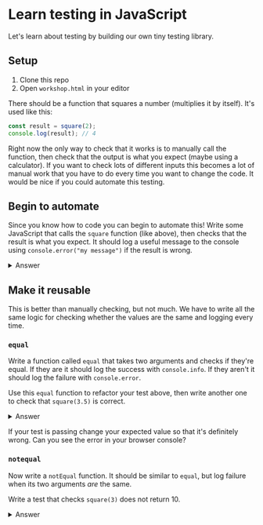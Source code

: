 # Learn testing in JavaScript

Let's learn about testing by building our own tiny testing library.

## Setup

1. Clone this repo
1. Open `workshop.html` in your editor

There should be a function that squares a number (multiplies it by itself). It's used like this:

```js
const result = square(2);
console.log(result); // 4
```

Right now the only way to check that it works is to manually call the function, then check that the output is what you expect (maybe using a calculator). If you want to check lots of different inputs this becomes a lot of manual work that you have to do every time you want to change the code. It would be nice if you could automate this testing.

## Begin to automate

Since you know how to code you can begin to automate this! Write some JavaScript that calls the `square` function (like above), then checks that the result is what you expect. It should log a useful message to the console using `console.error("my message")` if the result is wrong.

<details>
<summary>Answer</summary>

```js
const result = square(2);
const expected = 500;
if (result !== expected) {
  console.error("Failed: expected square(2) to equal 4, but got " + result);
}
```

If your test passes change your expected value so that it's definitely wrong. Can you see the failure in your browser console?

</details>

## Make it reusable

This is better than manually checking, but not much. We have to write all the same logic for checking whether the values are the same and logging every time.

### `equal`

Write a function called `equal` that takes two arguments and checks if they're equal. If they are it should log the success with `console.info`. If they aren't it should log the failure with `console.error`.

Use this `equal` function to refactor your test above, then write another one to check that `square(3.5)` is correct.

<details>
<summary>Answer</summary>

```js
function equal(x, y) {
  const message = `Expected ${x} to equal ${y}`;
  if (x === y) {
    console.info("Pass: " + message);
  } else {
    console.error("Fail: " + message);
  }
}

const result1 = square(2);
const expected1 = 4;
equal(result1, expected1);

const result2 = square(3.5);
const expected2 = 12.25;
equal(result2, expected2);
```

</details>

If your test is passing change your expected value so that it's definitely wrong. Can you see the error in your browser console?

### `notequal`

Now write a `notEqual` function. It should be similar to `equal`, but log failure when its two arguments _are_ the same.

Write a test that checks `square(3)` does not return 10.

<details>
<summary>Answer</summary>

```js
function notEqual(x, y) {
  const message = `Expected ${x} not to equal ${y}`;
  if (x !== y) {
    console.info("Pass: " + message);
  } else {
    console.error("Fail: " + message);
  }
}

const result = square(3);
const expected = 10;
notEqual(result, expected);
```

## Separating tests

Right now our tests are all jumbled together. This means they share the same scope, so we can't reuse variable names. It's also hard to distinguish them in the console.

We could divide our tests up using functions, like this:

```js
test("Correctly squares integers", () => {
  const result = square(2);
  const expected = 4;
  equal(result, expected);
});

test("Correctly squares integers", () => {
  const result = square(3.5);
  const expected = 12.25;
  equal(result, expected);
});
```

We call a `test` function with a descriptive name for this specific test, and pass a callback with our actual test code.

Write a function called `test` that takes two arguments: a `name` and a `testFunction`. It should use [`console.group`](https://developer.mozilla.org/en-US/docs/Web/API/Console/group) to log a group labelled with the `name`. You'll need [`console.groupEnd`](https://developer.mozilla.org/en-US/docs/Web/API/Console/groupEnd) to close the group at the end.

It should also call the `testFunction` callback argument so that the actual test is run.

<details>
<summary>Answer</summary>

```js
function test(name, testFunction) {
  console.group(name);
  testFunction();
  console.groupEnd();
}

test("Correctly squares integers", () => {
  const result = square(2);
  const expected = 4;
  equal(result, expected);
});

test("Correctly squares decimals", () => {
  const result = square(3.5);
  const expected = 12.25;
  equal(result, expected);
});
```

</details>

![](https://user-images.githubusercontent.com/9408641/74967349-b587b080-5410-11ea-8295-a2f81a8d0f78.png)

## Custom messages

For more complex assertions it's nice to be able to write a custom message so that when the test fails you can see more detail.

Amend your `equal` function so that it takes a third optional `message` argument. Your `console.info`/`console.error` should log this message. If there is no `message` passed in then default to the message you were using before (hint: ES6 default function parameters might be useful here).

<details>
<summary>Answer</summary>

```js
function equal(x, y, message = `Expected ${x} to equal ${y}`) {
  if (x === y) {
    console.info("Pass: " + message);
  } else {
    console.error("Fail: " + message);
  }
}

test("Correctly squares integers", () => {
  const result = square(2);
  const expected = 4;
  equal(result, expected, "square(2) should be 4");
});
```

</details>

## Scoped assertions

Currently our `equal` and `notEqual` assertion functions are global. It would be convenient to pass an object of all assertions in to our callback, so we can access them like this:

```js
test("Correctly squares integers", t => {
  const result = square(2);
  const expected = 4;
  t.equal(result, expected);
});
```

This is useful as it allows each assertion to know the name of the test it was called inside. We won't be using this but "real" testing libraries do in order to keep track of exactly which tests passed and failed. It's good to practice with a realistic API so you're familiar with it when you use a real library.

Move `equal` and `notEqual` inside your `test` function. Then pass an object containing both to the `testFunction` callback. Change your tests to use this object.

<details>
<summary>Answer</summary>

```js
function test(name, testFunction) {
  function equal(x, y, message = `Expected ${x} to equal ${y}`) {
    if (x === y) {
      console.info("Pass: " + message);
    } else {
      console.error("Fail: " + message);
    }
  }

  function notEqual(x, y, message = `Expected ${x} not to equal ${y}`) {
    if (x !== y) {
      console.info("Pass: " + message);
    } else {
      console.error("Fail: " + message);
    }
  }

  const assertions = {
    equal,
    notEqual,
  };

  console.group(name);
  testFunction(assertions);
  console.groupEnd(name);
}

test("Correctly squares integers", t => {
  const result = square(2);
  const expected = 4;
  t.equal(result, expected);
});
```

</details>

## That's it

Congratulations, you've built a testing library from scratch! :sparkles:

We are missing some stuff (support for testing async code, a summary of total passing/failing tests), but we can get pretty far with just this.
